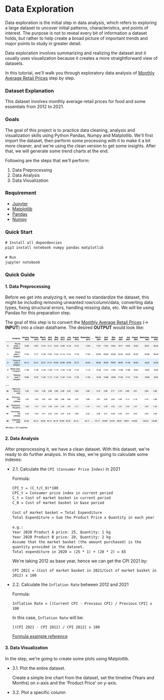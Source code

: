 # Data Exploration
Data exploration is the initial step in data analysis, which refers to exploring a large dataset to uncover initial patterns, characteristics, and points of interest. The purpose is not to reveal every bit of information a dataset holds, but rather to help create a broad picture of important trends and major points to study in greater detail.

Data exploration involves summarizing and realizing the dataset and it usually uses visualization because it creates a more straightforward view of datasets. 

In this tutorial, we'll walk you through exploratory data analysis of [Monthly Average Retail Prices](https://www150.statcan.gc.ca/t1/tbl1/en/tv.action?pid=1810000201&cubeTimeFrame.startMonth=01&cubeTimeFrame.startYear=2012&cubeTimeFrame.endMonth=12&cubeTimeFrame.endYear=2021&referencePeriods=20120101%2C20211201) step by step.

### **Dataset Explanation**
This dataset involves monthly average retail prices for food and some essentials from 2012 to 2021.
### **Goals**
The goal of this project is to practice data cleaning, analysis and visualization skills using Python Pandas, Numpy and Matplotlib.
We'll first import the dataset, then perform some processing with it to make it a bit more cleaner, and we're using the clean version to get some insights. After that, we will generate some trend charts at the end.

Following are the steps that we'll perform:

1. Data Preprocessing
2. Data Analysis
3. Data Visualization

### Requirement
- [Jupyter](https://jupyter.org/)
- [Matplotlib](https://matplotlib.org/)
- [Pandas](https://pandas.pydata.org/docs/)
- [Numpy](https://numpy.org/)

### Quick Start
```
# Install all dependencies
pip3 install notebook numpy pandas matplotlib

# Run 
jupyter notebook
```

### Quick Guide
#### **1. Data Preprocessing**
Before we get into analyzing it, we need to standardize the dataset, this might be including removing unwanted row/column/data, converting data types, fixing structural errors, handling missing data, etc. We will be using Pandas for this preparation step.

The goal of this step is to convert the [Monthly Average Retail Prices](https://www150.statcan.gc.ca/t1/tbl1/en/tv.action?pid=1810000201&cubeTimeFrame.startMonth=01&cubeTimeFrame.startYear=2012&cubeTimeFrame.endMonth=12&cubeTimeFrame.endYear=2021&referencePeriods=20120101%2C20211201) (→ **INPUT**) into a clean dataframe. The desired **OUTPUT** would look like:

![](src/images/data_preprocessing_output_example.png)
...
![](src/images/data_preprocessing_output_example2.png)

#### **2. Data Analysis**
After preprocessing it, we have a clean dataset. With this dataset, we're ready to do further analysis. In this step, we're going to calculate some indexes:
    
- 2.1. Calculate the `CPI (Consumer Price Index)` in 2021

    Formula:
    ```
    CPI_t = (C_t/C_0)*100
    CPI_t = Consumer price index in current period
    C_t = Cost of market basket in current period
    C_0 = Cost of market basket in base period
    
    Cost of market basket = Total Expenditure
    Total Expenditure = Sum the Product Price x Quantity in each year
    
    e.g.:
    Year 2020 Product A price: 25, Quantity: 1 kg
    Year 2020 Product B price: 20, Quantity: 2 kg
    Assume that the market basket (the amount purchased) is the quantity provided in the dataset.
    Total expenditure in 2020 = (25 * 1) + (20 * 2) = 65
    ```
    We're taking 2012 as base year, hence we can get the CPI 2021 by:
    ```
    CPI 2021 = (Cost of market basket in 2021/Cost of market basket in 2012) x 100
    ```

- 2.2. Calculate the `Inflation Rate` between 2012 and 2021

    Formula:
    ```
    Inflation Rate = [(Current CPI - Previous CPI) / Previous CPI] x 100
    ```
    In this case, `Inflation Rate` will be: 
    ```
    [(CPI 2021 - CPI 2012) / CPI 2012] x 100
    ```
    [Formula example reference](https://www.uvm.edu/~awoolf/classes/spring2005/ec11/calculating_inflation.html)


#### **3. Data Visualization**
In the step, we're going to create some plots using Matplotlib.

- 3.1. Plot the entire dataset. 

    Create a simple line chart from the dataset, set the timeline (Years and Months) on x-axis and the 'Product Price' on y-axis.

- 3.2. Plot a specific column